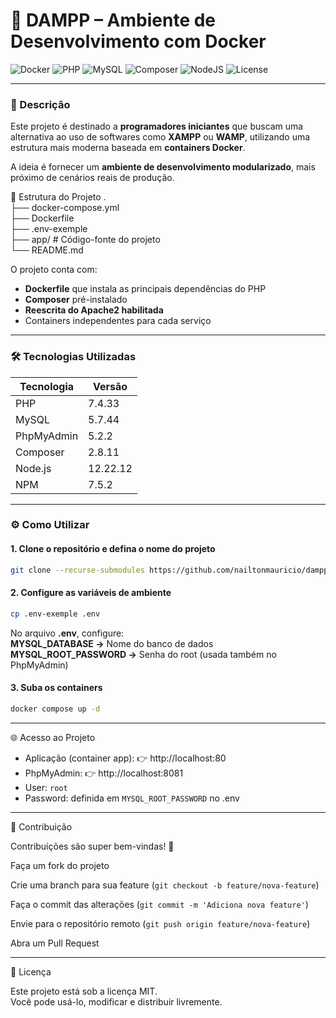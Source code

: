 # 🚀 DAMPP – Ambiente de Desenvolvimento com Docker

![Docker](https://img.shields.io/badge/Docker-2496ED?style=for-the-badge&logo=docker&logoColor=white)
![PHP](https://img.shields.io/badge/PHP-7.4-777BB4?style=for-the-badge&logo=php&logoColor=white)
![MySQL](https://img.shields.io/badge/MySQL-5.7-4479A1?style=for-the-badge&logo=mysql&logoColor=white)
![Composer](https://img.shields.io/badge/Composer-2.8-885630?style=for-the-badge&logo=composer&logoColor=white)
![NodeJS](https://img.shields.io/badge/Node.js-12.22-339933?style=for-the-badge&logo=nodedotjs&logoColor=white)
![License](https://img.shields.io/badge/license-MIT-green?style=for-the-badge)

---

### 📌 Descrição
Este projeto é destinado a **programadores iniciantes** que buscam uma alternativa ao uso de softwares como **XAMPP** ou **WAMP**, utilizando uma estrutura mais moderna baseada em **containers Docker**.

A ideia é fornecer um **ambiente de desenvolvimento modularizado**, mais próximo de cenários reais de produção.

📂 Estrutura do Projeto
.  
├── docker-compose.yml  
├── Dockerfile  
├── .env-exemple  
├── app/               # Código-fonte do projeto  
└── README.md


O projeto conta com:
- **Dockerfile** que instala as principais dependências do PHP
- **Composer** pré-instalado
- **Reescrita do Apache2 habilitada**
- Containers independentes para cada serviço

---

### 🛠 Tecnologias Utilizadas

| Tecnologia   | Versão   |
|--------------|----------|
| PHP          | 7.4.33   |
| MySQL        | 5.7.44   |
| PhpMyAdmin   | 5.2.2    |
| Composer     | 2.8.11   |
| Node.js      | 12.22.12 |
| NPM          | 7.5.2    |

---

### ⚙️ Como Utilizar

#### 1. Clone o repositório e defina o nome do projeto
```bash
git clone --recurse-submodules https://github.com/nailtonmauricio/dampp.git new_project_name
```

#### 2. Configure as variáveis de ambiente
```bash
cp .env-exemple .env
```
No arquivo **.env**, configure:  
**MYSQL_DATABASE →** Nome do banco de dados  
**MYSQL_ROOT_PASSWORD →** Senha do root (usada também no PhpMyAdmin)

#### 3. Suba os containers
```bash
docker compose up -d
```
---
🌐 Acesso ao Projeto

- Aplicação (container app):
👉 http://localhost:80  
- PhpMyAdmin:
👉 http://localhost:8081
- User: `root`  
- Password: definida em `MYSQL_ROOT_PASSWORD` no .env

---
🤝 Contribuição

Contribuições são super bem-vindas! 🎉

Faça um fork do projeto

Crie uma branch para sua feature (`git checkout -b feature/nova-feature`)

Faça o commit das alterações (`git commit -m 'Adiciona nova feature'`)

Envie para o repositório remoto (`git push origin feature/nova-feature`)

Abra um Pull Request

---
📄 Licença

Este projeto está sob a licença MIT.  
Você pode usá-lo, modificar e distribuir livremente.